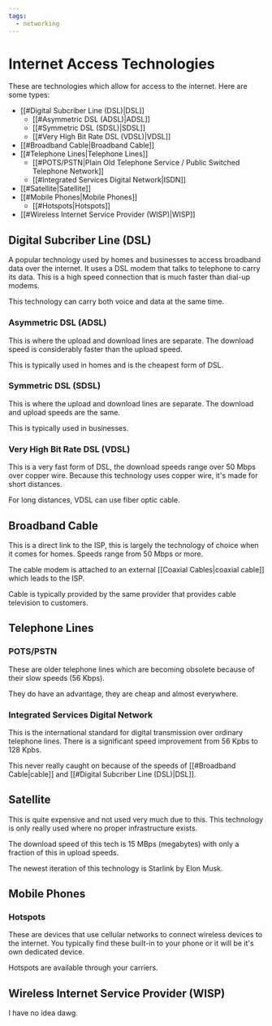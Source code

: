 ```yaml
---
tags:
  - networking
---
```


# Internet Access Technologies

These are technologies which allow for access to the internet.
Here are some types:

- [[#Digital Subcriber Line (DSL)|DSL]]
	- [[#Asymmetric DSL (ADSL)|ADSL]]
	- [[#Symmetric DSL (SDSL)|SDSL]]
	- [[#Very High Bit Rate DSL (VDSL)|VDSL]]
- [[#Broadband Cable|Broadband Cable]]
- [[#Telephone Lines|Telephone Lines]]
	- [[#POTS/PSTN|Plain Old Telephone Service / Public Switched Telephone Network]]
	- [[#Integrated Services Digital Network|ISDN]]
- [[#Satellite|Satellite]]
- [[#Mobile Phones|Mobile Phones]]
	- [[#Hotspots|Hotspots]]
- [[#Wireless Internet Service Provider (WISP)|WISP]]

## Digital Subcriber Line (DSL)

A popular technology used by homes and businesses to access broadband data over the internet. It uses a DSL modem that talks to telephone to carry its data.
This is a high speed connection that is much faster than dial-up modems.

This technology can carry both voice and data at the same time.

### Asymmetric DSL (ADSL)

This is where the upload and download lines are separate.
The download speed is considerably faster than the upload speed.

This is typically used in homes and is the cheapest form of DSL.

### Symmetric DSL (SDSL)

This is where the upload and download lines are separate.
The download and upload speeds are the same.

This is typically used in businesses.

### Very High Bit Rate DSL (VDSL)

This is a very fast form of DSL, the download speeds range over 50 Mbps over copper wire.
Because this technology uses copper wire, it's made for short distances.

For long distances, VDSL can use fiber optic cable.

## Broadband Cable

This is a direct link to the ISP, this is largely the technology of choice when it comes for homes. Speeds range from 50 Mbps or more.

The cable modem is attached to an external [[Coaxial Cables|coaxial cable]] which leads to the ISP.

Cable is typically provided by the same provider that provides cable television to customers.

## Telephone Lines

### POTS/PSTN

These are older telephone lines which are becoming obsolete because of their slow speeds (56 Kbps).

They do have an advantage, they are cheap and almost everywhere.

### Integrated Services Digital Network

This is the international standard for digital transmission over ordinary telephone lines.
There is a significant speed improvement from 56 Kpbs to 128 Kpbs.

This never really caught on because of the speeds of [[#Broadband Cable|cable]] and [[#Digital Subcriber Line (DSL)|DSL]].

## Satellite

This is quite expensive and not used very much due to this.
This technology is only really used where no proper infrastructure exists.

The download speed of this tech is 15 MBps (megabytes) with only a fraction of this in upload speeds.

The newest iteration of this technology is Starlink by Elon Musk.

## Mobile Phones

### Hotspots

These are devices that use cellular networks to connect wireless devices to the internet.
You typically find these built-in to your phone or it will be it's own dedicated device.

Hotspots are available through your carriers.

## Wireless Internet Service Provider (WISP)

I have no idea dawg.
